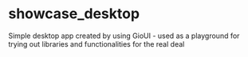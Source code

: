 # showcase_desktop
Simple desktop app created by using GioUI - used as a playground for trying out libraries and functionalities for the real deal
